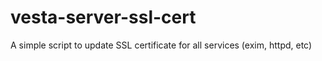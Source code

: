 # vesta-server-ssl-cert
A simple script to update SSL certificate for all services (exim, httpd, etc)
